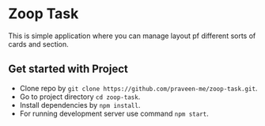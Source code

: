 # Zoop Task

This is simple application where you can manage layout pf different sorts of cards and section.

## Get started with Project
* Clone repo by `git clone https://github.com/praveen-me/zoop-task.git`.
* Go to project directory `cd zoop-task`.
* Install dependencies by `npm install`.
* For running development server use command `npm start`.